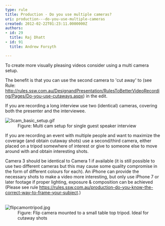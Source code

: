 ```yaml
---
type: rule
title: Production - Do you use multiple cameras?
uri: production---do-you-use-multiple-cameras
created: 2012-02-22T01:23:11.0000000Z
authors:
- id: 29
  title: Raj Dhatt
- id: 91
  title: Andrew Forsyth

---
```




<span class='intro'> <p>To create more visually pleasing videos consider using a multi camera setup.<br></p>
<p>The benefit is that you can use the second camera to 'cut away' to (see Rule&#58; <a href="/Pages/Do-you-use-cutaways.aspx">http&#58;//rules.ssw.com.au/DesignandPresentation/RulesToBetterVideoRecording/Pages/Do-you-use-cutaways.aspx</a>) in the edit.</p> </span>

<p>​If you are recording a long interview use two (identical) cameras, covering both the presenter and the interviewee.</p><dl class="image"><dt><img class="ssw-rteStyle-ImageArea" alt="3cam_basic_setup.gif" src="/PublishingImages/3cam_basic_setup.gif" /></dt><dd>Figure&#58; Multi cam setup for single guest speaker interview</dd></dl><p class="ssw15-rteElement-P">​If you are recording an&#160;event with multiple people and want to maximize the coverage (and obtain cutaway shots) use a second/third camera, either placed on a tripod somewhere of interest or give to someone else to move around with and obtain interesting shots.</p><div><p class="ssw15-rteElement-P">Camera 3 should be identical to Camera 1 if available (it is still possible to use two different cameras but this may cause some quality compromise in the form of different colours for each). An iPhone can provide the necessary shots to make a video more interesting, but only use iPhone 7 or later footage if proper lighting, exposure &amp; composition can be achieved (Please see rule 
   <a href="/_layouts/15/FIXUPREDIRECT.ASPX?WebId=3dfc0e07-e23a-4cbb-aac2-e778b71166a2&amp;TermSetId=07da3ddf-0924-4cd2-a6d4-a4809ae20160&amp;TermId=21a35c4d-e815-42a2-b69c-14206aa7e968">https&#58;//rules.ssw.com.au/production-do-you-know-the-correct-way-to-frame-your-subject</a>.)​<br>​<br></p><dl class="image"><dt>
      <img class="ssw-rteStyle-ImageArea" alt="flipcamontripod.jpg" src="/PublishingImages/flipcamontripod.jpg" />
   </dt><dd>Figure&#58; Flip camera mounted to a small table top tripod. Ideal for cutaway shots</dd></dl></div>


